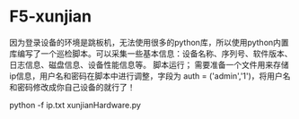 # F5-xunjian
因为登录设备的环境是跳板机，无法使用很多的python库，所以使用python内置库编写了一个巡检脚本。可以采集一些基本信息：设备名称、序列号、软件版本、日志信息、磁盘信息、设备性能信息等。
脚本运行；
需要准备一个文件用来存储ip信息，用户名和密码在脚本中进行调整，字段为 auth = ('admin','1')，将用户名和密码修改成你自己设备的就行了！

python -f ip.txt xunjianHardware.py 
